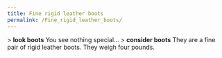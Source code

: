 ```yaml
---
title: Fine rigid leather boots
permalink: /Fine_rigid_leather_boots/
---
```


\> **look boots**
You see nothing special...
\> **consider boots**
They are a fine pair of rigid leather boots.
They weigh four pounds.